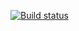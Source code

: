 [![Build status](https://ci.appveyor.com/api/projects/status/y2gq0qefy7jpgtiw?svg=true)](https://ci.appveyor.com/project/Zlata27/postman)